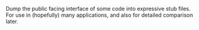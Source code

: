 Dump the public facing interface of some code into expressive stub files.
For use in (hopefully) many applications, and also for detailed comparison later.